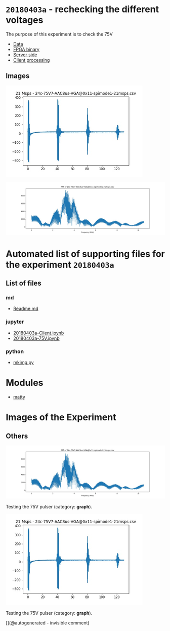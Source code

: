 # `20180403a` - rechecking the different voltages

The purpose of this experiment is to check the 75V

* [Data](/matty/20180403a/24c-75V7-AAC8us-VGA@0x11-spimode1-21msps.csv)
* [FPGA binary](/matty/20180403a/20180224b-binary.bin)
* [Server side](/matty/20180403a/20180403a-75V.ipynb)
* [Client processing](/matty/20180403a/20180403a-Client.ipynb)


## Images

![](/matty/20180403a/24c-75V7-AAC8us-VGA@0x11-spimode1-21msps.jpg)

![](/matty/20180403a/fft.jpg)



# Automated list of supporting files for the __experiment `20180403a`__

## List of files

### md

* [Readme.md](/matty/20180403a/Readme.md)


### jupyter

* [20180403a-Client.ipynb](/matty/20180403a/20180403a-Client.ipynb)
* [20180403a-75V.ipynb](/matty/20180403a/20180403a-75V.ipynb)


### python

* [mkimg.py](/matty/20180403a/mkimg.py)





# Modules

* [matty](/matty/)




# Images of the Experiment

## Others

![](/matty/20180403a/fft.jpg)

Testing the 75V pulser (category: __graph__).

![](/matty/20180403a/24c-75V7-AAC8us-VGA@0x11-spimode1-21msps.jpg)

Testing the 75V pulser (category: __graph__).










[](@autogenerated - invisible comment)